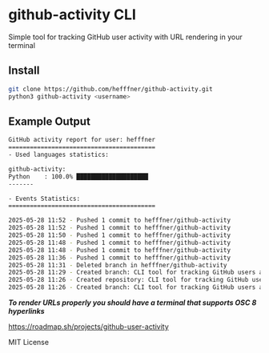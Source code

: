 # github-activity CLI
Simple tool for tracking GitHub user activity with URL rendering in your terminal
## Install
```bash
git clone https://github.com/hefffner/github-activity.git
python3 github-activity <username>
```

## Example Output

```bash
GitHub activity report for user: hefffner
=========================================
- Used languages statistics:

github-activity: 
Python    : 100.0% ████████████████████
-------

- Events Statistics:
=========================================

2025-05-28 11:52 - Pushed 1 commit to hefffner/github-activity
2025-05-28 11:52 - Pushed 1 commit to hefffner/github-activity
2025-05-28 11:50 - Pushed 1 commit to hefffner/github-activity
2025-05-28 11:48 - Pushed 1 commit to hefffner/github-activity
2025-05-28 11:48 - Pushed 1 commit to hefffner/github-activity
2025-05-28 11:36 - Pushed 1 commit to hefffner/github-activity
2025-05-28 11:31 - Deleted branch in hefffner/github-activity
2025-05-28 11:29 - Created branch: CLI tool for tracking GitHub users activity in hefffner/github-activity
2025-05-28 11:26 - Created repository: CLI tool for tracking GitHub users activity in hefffner/github-activity
2025-05-28 11:26 - Created branch: CLI tool for tracking GitHub users activity in hefffner/github-activity

```

***To render URLs properly you should have a terminal that supports OSC 8 hyperlinks***

https://roadmap.sh/projects/github-user-activity

MIT License
